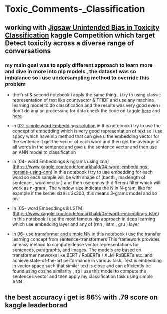 # Toxic_Comments-_Classification
## working with  [Jigsaw Unintended Bias in Toxicity Classification](https://www.kaggle.com/competitions/jigsaw-unintended-bias-in-toxicity-classification) kaggle Competition which target Detect toxicity across a diverse range of conversations
### my main goal was to apply different approach to learn more and dive in more into nlp models  , the dataset was so imbalance so i use undersampling method to override this problem 
- the frist & second notebook i apply the same thing , i try to using classic representation of text like countvector & TFIDF and use any machine learning model to do classification and the results was very good even i don't do any pr-processing for data check the code on kaggle [here](https://www.kaggle.com/code/omarkhald/01-classic-nlp-solution) and [here](https://www.kaggle.com/code/omarkhald/02-classic-nlp-solution)

- in [03- simple word Embeddings solution](https://www.kaggle.com/code/omarkhald/03-simple-word-embeddings-solution)  in this notebook i try to use the concept of embedding which is very good representation of text so i use spacy which have nlp method that can give u the embedding vector for the sentence it get the vector of each word and then get the average of all words in the sentence and give u the sentence vector and then use an ANN model to classification  

- in [04- word Embeddings & ngrams using cnn] (https://www.kaggle.com/code/omarkhald/04-word-embeddings-ngrams-using-cnn) in this notebook i try to use embedding for each word so each sample will be with shape of (bacth , maxlength of sentence , word vector )  and then use cnn with different filter which will work as n-gram , The window size indicate the N in N-gram, like for example if the kernel size is 3x300, this means 3-grams model and so on

- in [05- word Embeddings & LSTM] (https://www.kaggle.com/code/omarkhald/05-word-embeddings-lstm) in this notebook i use the most famous nlp  approach in deep learning which use embedding layer and any of (rnn , lstm , gru ) layer 
- in [06- use transformer and simple NN](https://www.kaggle.com/code/omarkhald/06-use-transformer-and-simple-nn) in this notebook i use  the transfer learning concept from sentence-transformers This framework provides an easy method to compute dense vector representations for sentences, paragraphs, and images. The models are based on transformer networks like BERT / RoBERTa / XLM-RoBERTa etc. and achieve state-of-the-art performance in various task. Text is embedding in vector space such that similar text is close and can efficiently be found using cosine similarity , so i use this model to compute the sentences vector and then apply my classification task using simple ANN .
## the best accuracy i get is 86% with .79 score on kaggle leaderborad  
